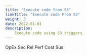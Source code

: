```yaml
---
title: "Execute code from S3"
linkTitle: "Execute code From S3"
weight: 3
date: 2022-01-01
description: 
    Execute code using S3 triggers
---
```

<span class=opex-off>OpEx</span>
<span class=sec-off>Sec</span>
<span class=rel-off>Rel</span>
<span class=perf-off>Perf</span>
<span class=cost-sec>Cost</span>
<span class=sus-on>Sus</span>